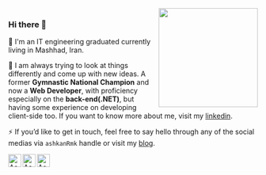 <img align='right' src='https://user-images.githubusercontent.com/5713670/87202985-820dcb80-c2b6-11ea-9f56-7ec461c497c3.gif' width='200"'>

### Hi there 👋

🔭 I'm an IT engineering graduated currently living in Mashhad, Iran.

🌱 I am always trying to look at things differently and come up with new ideas. 
A former **Gymnastic National Champion** and now a **Web Developer**, with proficiency especially on the **back-end(.NET)**, but having some experience on developing client-side too. If you want to know more about me, visit my [linkedin](https://www.linkedin.com/in/ashkanrmk/).

⚡ If you’d like to get in touch, feel free to say hello through any of the social medias via `ashkanRmk` handle or visit my [blog](https://ashkanam.ir/blog/).

<a href="https://www.instagram.com/happy_developer/" target="_blank">
  <img align="left" alt="Ashkan Rahmani | Instagram" width="26px" src="https://raw.githubusercontent.com/ashkanRmk/ashkanRmk/master/assets/insta.svg" />
</a>
<a href="https://www.linkedin.com/in/ashkanRmk/" target="_blank">
  <img align="left" alt="Ashkan Rahmani | Linkedin" width="26px" src="https://raw.githubusercontent.com/ashkanRmk/ashkanRmk/master/assets/link.svg" />
</a>
<a href="https://ashkanam.ir/blog/" target="_blank">
  <img align="left" alt="Ashkan Rahmani | Blog" width="26px" src="https://raw.githubusercontent.com/ashkanRmk/ashkanRmk/master/assets/blog.svg" />
</a>

<br />
<br />
